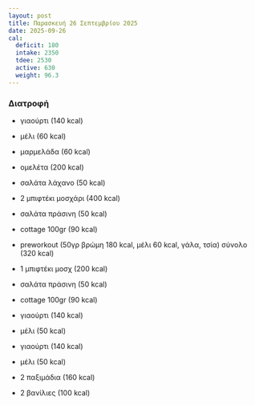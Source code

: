 ```yaml
---
layout: post
title: Παρασκευή 26 Σεπτεμβρίου 2025
date: 2025-09-26
cal:
  deficit: 180
  intake: 2350
  tdee: 2530
  active: 630
  weight: 96.3
---
```


### Διατροφή

- γιαούρτι (140 kcal)
- μέλι (60 kcal)
- μαρμελάδα (60 kcal)
- ομελέτα (200 kcal)
- σαλάτα λάχανο (50 kcal)

- 2 μπιφτέκι μοσχάρι (400 kcal)
- σαλάτα πράσινη (50 kcal)
- cottage 100gr (90 kcal)

- preworkout (50γρ βρώμη 180 kcal, μέλι 60 kcal, γάλα, τσία) σύνολο (320 kcal)

- 1 μπιφτέκι μοσχ (200 kcal)
- σαλάτα πράσινη (50 kcal)
- cottage 100gr (90 kcal)

- γιαούρτι (140 kcal)
- μέλι (50 kcal)

- γιαούρτι (140 kcal)
- μέλι (50 kcal)


- 2 παξιμάδια (160 kcal)
- 2 βανίλιες (100 kcal)

<!---  ![pic](/pics/2025-09-26/yogurt.jpg)<br> -->
